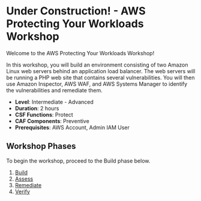 # Under Construction! - AWS Protecting Your Workloads Workshop

Welcome to the AWS Protecting Your Workloads Workshop!

In this workshop, you will build an environment consisting of two Amazon Linux web servers behind an application load balancer.  The web servers will be running a PHP web site that contains several vulnerabilities.  You will then use Amazon Inspector, AWS WAF, and AWS Systems Manager to identify the vulnerabilities and remediate them.

* **Level**: Intermediate - Advanced
* **Duration**: 2 hours
* **CSF Functions**: Protect
* **CAF Components**: Preventive
* **Prerequisites**: AWS Account, Admin IAM User

## Workshop Phases

To begin the workshop, proceed to the Build phase below.

1. [Build](./build.md)
2. [Assess](./assess.md)
3. [Remediate](./remediate.md)
4. [Verify](./verify.md)

